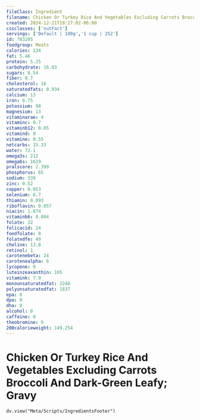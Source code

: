 ```yaml
---
fileClass: Ingredient
filename: Chicken Or Turkey Rice And Vegetables Excluding Carrots Broccoli And Dark-Green Leafy; Gravy
created: 2024-12-21T19:27:02-06:00
cssclasses: ['nutFact']
servings: ['Default | 100g','1 cup | 252']
id: 783205
foodgroup: Meats
calories: 134
fat: 5.46
protein: 5.25
carbohydrate: 16.03
sugars: 0.54
fiber: 0.7
cholesterol: 16
saturatedfats: 0.934
calcium: 13
iron: 0.75
potassium: 98
magnesium: 13
vitaminarae: 4
vitaminc: 0.7
vitaminb12: 0.05
vitamind: 0
vitamine: 0.55
netcarbs: 15.33
water: 72.1
omega3s: 212
omega6s: 1619
pralscore: 2.399
phosphorus: 65
sodium: 339
zinc: 0.52
copper: 0.053
selenium: 6.7
thiamin: 0.093
riboflavin: 0.057
niacin: 1.874
vitaminb6: 0.094
folate: 32
folicacid: 24
foodfolate: 8
folatedfe: 49
choline: 13.8
retinol: 1
carotenebeta: 24
carotenealpha: 6
lycopene: 0
luteinzeaxanthin: 105
vitamink: 7.9
monounsaturatedfat: 2248
polyunsaturatedfat: 1837
epa: 0
dpa: 0
dha: 0
alcohol: 0
caffeine: 0
theobromine: 0
200calorieweight: 149.254
---
```


# Chicken Or Turkey Rice And Vegetables Excluding Carrots Broccoli And Dark-Green Leafy; Gravy

```dataviewjs
dv.view("Meta/Scripts/IngredientsFooter")
```